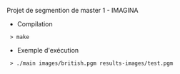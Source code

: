  Projet de segmention de master 1 - IMAGINA
 
 * Compilation
 
 <code> > make </code>
 
 * Exemple d'exécution
 
 <code> > ./main images/british.pgm results-images/test.pgm </code>
